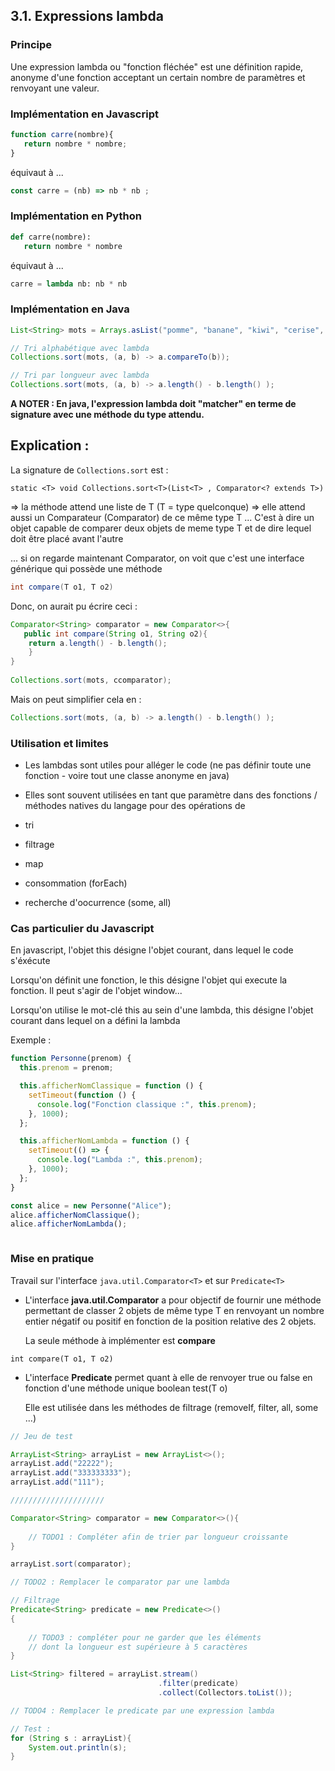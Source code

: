 ## 3.1. Expressions lambda

### Principe

Une expression lambda ou "fonction fléchée" est une définition rapide, anonyme d'une fonction acceptant un certain nombre de paramètres et renvoyant une valeur.

### Implémentation en Javascript
```javascript
function carre(nombre){
   return nombre * nombre;
}
```
équivaut à ...

```javascript
const carre = (nb) => nb * nb ;
```
### Implémentation en Python
```python
def carre(nombre):
   return nombre * nombre
```

équivaut à ...

```python
carre = lambda nb: nb * nb
```
### Implémentation en Java 

```java
List<String> mots = Arrays.asList("pomme", "banane", "kiwi", "cerise", "abricot");

// Tri alphabétique avec lambda
Collections.sort(mots, (a, b) -> a.compareTo(b));

// Tri par longueur avec lambda
Collections.sort(mots, (a, b) -> a.length() - b.length() );
```

**A NOTER : En java, l'expression lambda doit "matcher" en terme de signature avec une méthode du type attendu.**

Explication :
-------------

La signature de ```Collections.sort``` est :

```static <T> void Collections.sort<T>(List<T> , Comparator<? extends T>)```

=> la méthode attend une liste de T (T = type quelconque)
=> elle attend aussi un Comparateur (Comparator) de ce même type T
... C'est à dire un objet capable de comparer deux objets de meme type T et de dire lequel doit être placé avant l'autre

... si on regarde maintenant Comparator<T>, on voit que c'est une interface générique qui possède une méthode 

```java
int compare(T o1, T o2)
```
Donc, on aurait pu écrire ceci : 

```java
Comparator<String> comparator = new Comparator<>{
   public int compare(String o1, String o2){
	return a.length() - b.length();
	}
}
	
Collections.sort(mots, ccomparator);
```
Mais on peut simplifier cela en :

```java
Collections.sort(mots, (a, b) -> a.length() - b.length() );
```

### Utilisation et limites

- Les lambdas sont utiles pour alléger le code (ne pas définir toute une fonction - voire tout une classe anonyme en java)

- Elles sont souvent utilisées en tant que paramètre dans des fonctions / méthodes natives du langage pour des opérations de 
- tri
- filtrage
- map
- consommation (forEach)
- recherche d'oocurrence (some, all)


### Cas particulier du Javascript

En javascript, l'objet this désigne l'objet courant, dans lequel le code s'éxécute

Lorsqu'on définit une fonction, le this désigne l'objet qui execute la fonction.
Il peut s'agir de l'objet window...

Lorsqu'on utilise le mot-clé this au sein d'une lambda, this désigne l'objet courant dans lequel on a défini la lambda


Exemple :
```javascript
function Personne(prenom) {
  this.prenom = prenom;

  this.afficherNomClassique = function () {
    setTimeout(function () {
      console.log("Fonction classique :", this.prenom);
    }, 1000);
  };

  this.afficherNomLambda = function () {
    setTimeout(() => {
      console.log("Lambda :", this.prenom);
    }, 1000);
  };
}

const alice = new Personne("Alice");
alice.afficherNomClassique();
alice.afficherNomLambda();



```

### Mise en pratique

Travail sur l'interface ```java.util.Comparator<T>``` et sur ```Predicate<T>```

- L'interface **java.util.Comparator<T>** a pour objectif de fournir une méthode permettant de classer 2 objets de même type T en renvoyant un nombre entier négatif ou positif en fonction de la position relative des 2 objets.

  La seule méthode à implémenter est **compare**

```int compare(T o1, T o2)```

- L'interface **Predicate<T>** permet quant à elle de renvoyer true ou false en fonction d'une méthode unique boolean test(T o)

  Elle est utilisée dans les méthodes de filtrage (removeIf, filter, all, some ...)





```java
// Jeu de test

ArrayList<String> arrayList = new ArrayList<>();
arrayList.add("22222");
arrayList.add("333333333");
arrayList.add("111");

/////////////////////

Comparator<String> comparator = new Comparator<>(){
    
    // TODO1 : Compléter afin de trier par longueur croissante
}

arrayList.sort(comparator);

// TODO2 : Remplacer le comparator par une lambda

// Filtrage
Predicate<String> predicate = new Predicate<>()
{
    
    // TODO3 : compléter pour ne garder que les éléments 
    // dont la longueur est supérieure à 5 caractères
}

List<String> filtered = arrayList.stream()
                                 .filter(predicate)
                                 .collect(Collectors.toList());

// TODO4 : Remplacer le predicate par une expression lambda 

// Test : 
for (String s : arrayList){
    System.out.println(s);
}


```




